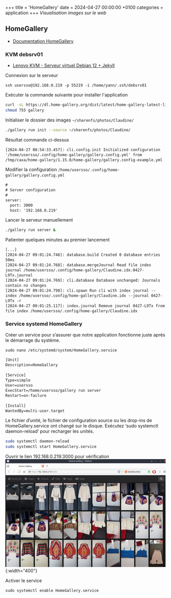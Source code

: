 +++
title = 'HomeGallery'
date = 2024-04-27 00:00:00 +0100
categories = application
+++
*Visualisation images sur le web*

## HomeGallery

* [Documentation HomeGallery](https://docs.home-gallery.org)

### KVM debsrv01

* [Lenovo KVM - Serveur virtuel Debian 12 + Jekyll](/posts/Serveur_virtuel_Debian_12_image_nocloud/)

Connexion sur le serveur

    ssh usersso@192.168.0.219 -p 55219 -i /home/yann/.ssh/debsrv01

Exécuter la commande suivante pour installer l'application

```bash
curl -sL https://dl.home-gallery.org/dist/latest/home-gallery-latest-linux-x64 -o gallery
chmod 755 gallery
```

Initialiser le dossier des images `~/sharenfs/photos/Claudine/`

```bash
./gallery run init --source ~/sharenfs/photos/Claudine/
```

Résultat commande ci-dessus

```
[2024-04-27 08:54:33.457]: cli.config.init Initialized configuration '/home/usersso/.config/home-gallery/gallery.config.yml' from /tmp/caxa/home-gallery/1.15.0/home-gallery/gallery.config-example.yml
```

Modifier la configuration `/home/usersso/.config/home-gallery/gallery.config.yml`

```
#
# Server configuration
#
server:
  port: 3000
  host: '192.168.0.219'
```

Lancer le serveur manuellement

```bash
./gallery run server &
```

Patienter quelques minutes au premier lancement

```
[...]
[2024-04-27 09:01:24.746]: database.build Created 0 database entries 50ms
[2024-04-27 09:01:24.768]: database.mergeJournal Read file index journal /home/usersso/.config/home-gallery/Claudine.idx.0427-L9Tx.journal
[2024-04-27 09:01:24.769]: cli.database Database unchanged: Journals contain no changes
[2024-04-27 09:01:24.798]: cli.spawn Run cli with index journal --index /home/usersso/.config/home-gallery/Claudine.idx --journal 0427-L9Tx -r
[2024-04-27 09:01:25.117]: index.journal Remove journal 0427-L9Tx from file index /home/usersso/.config/home-gallery/Claudine.idx
```

### Service systemd HomeGallery

Créer un service pour s’assurer que notre application fonctionne juste après le démarrage du système.

    sudo nano /etc/systemd/system/HomeGallery.service

```
[Unit]
Description=HomeGallery
 
[Service]
Type=simple
User=usersso
ExecStart=/home/usersso/gallery run server
Restart=on-failure
 
[Install]
WantedBy=multi-user.target
```

Le fichier d’unité, le fichier de configuration source ou les drop-ins de HomeGallery.service ont changé sur le disque. Exécutez ‘sudo systemctl daemon-reload’ pour recharger les unités.

```bash
sudo systemctl daemon-reload
sudo systemctl start HomeGallery.service
```

Ouvrir le lien 192.168.0.219:3000 pour vérification  
![](HomeGallery01.png){:width="400"}

Activer le service

    sudo systemctl enable HomeGallery.service
